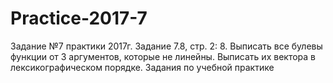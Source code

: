 # Practice-2017-7

Задание №7 практики 2017г. 
Задание 7.8, стр. 2: 8. Выписать все булевы функции от 3 аргументов, которые не линейны. Выписать их вектора в лексикографическом порядке.
Задания по учебной практике
